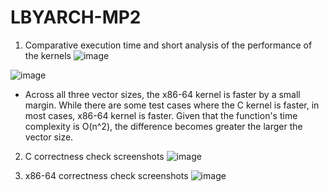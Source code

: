 # LBYARCH-MP2

1) Comparative execution time and short analysis of the performance of the kernels
![image](https://github.com/steve3github/LBYARCH-MP2/assets/116737560/dfed7b04-bf52-4833-8847-a9a865924b63)

![image](https://github.com/steve3github/LBYARCH-MP2/assets/116737560/201d06fb-adf8-48e6-ab62-768626489b5b)

- Across all three vector sizes, the x86-64 kernel is faster by a small margin. While there are some test cases where the C kernel is faster, in most cases, x86-64 kernel is faster. Given that the function's time complexity is O(n^2), the difference becomes greater the larger the vector size.

2) C correctness check screenshots
![image](https://github.com/steve3github/LMYARCH-MP2/assets/116737560/11ec2169-f8e0-4fbb-a7f8-0e76b7cfefef)


3) x86-64 correctness check screenshots
![image](https://github.com/steve3github/LMYARCH-MP2/assets/116737560/dda97c4a-438b-4fda-ba86-fcdb144c0cad)
